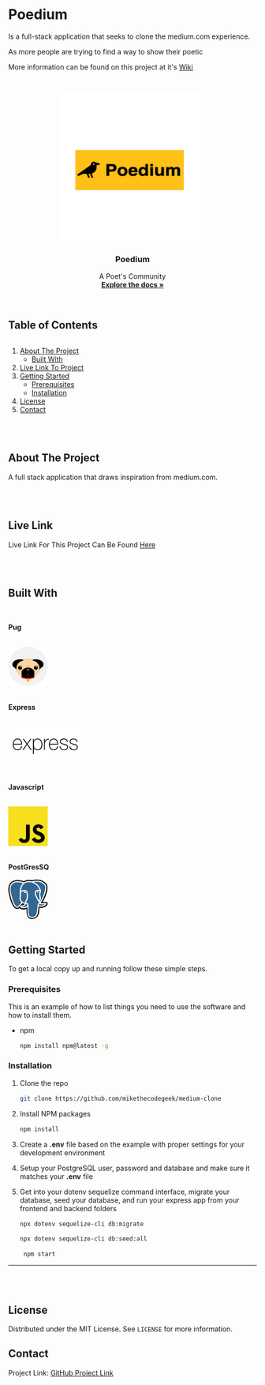 # Poedium

Is a full-stack application that seeks to clone the medium.com experience.

As more people are trying to find a way to show their poetic

More information can be found on this project at it's [Wiki](https://github.com/mikethecodegeek/medium-clone/wiki)

<!-- PROJECT LOGO -->
<br />
<p align="center">
  <a href="https://github.com/mikethecodegeek/medium-clone">
    <img src="images/logo.png" alt="Logo" width="300" height="300">
  </a>

  <h3 align="center">Poedium</h3>

  <p align="center">
    A Poet's Community
    <br />
    <a href="https://github.com/mikethecodegeek/medium-clone"><strong>Explore the docs »</strong></a>
    <br />
    <br />

  </p>
</p>

<!-- TABLE OF CONTENTS -->

  <summary><h2 style="display: inline-block">Table of Contents</h2></summary>
  <ol>
    <li>
      <a href="#about-the-project">About The Project</a>
      <ul>
        <li><a href="#built-with">Built With</a></li>
      </ul>
    </li>
    <li>
     <a href="#live-link">Live Link To Project</a>
    </li>
    <!-- <li>
     <a href="#demonstration">Demonstration of Project</a>
    </li> -->
    <li>
      <a href="#getting-started">Getting Started</a>
      <ul>
        <li><a href="#prerequisites">Prerequisites</a></li>
        <li><a href="#installation">Installation</a></li>
      </ul>
    </li>
    <li><a href="#license">License</a></li>
    <li><a href="#contact">Contact</a></li>
  </ol>
  
<br>
<br>

<!-- ABOUT THE PROJECT -->

## About The Project

A full stack application that draws inspiration from medium.com.

<br><br/>

## Live Link

Live Link For This Project Can Be Found [Here](https://poedium.herokuapp.com/)

<br><br/>

## Built With

<br>

**Pug**
<br>
<br>

<p align="left">
  <a href="https://pugjs.org//">
    <img src="images/pug.svg" alt="Pug" width="80" height="80">
  </a>
<br>
<br>

**Express**
<br>
<br>

<p align="left">
  <a href="https://expressjs.com/">
    <img src="images/express.svg" alt="Express" width="150" height="80">
  </a>
<br>
<br>

**Javascript**
<br>
<br>

<p align="left">
  <a href="https://www.javascript.com/">
    <img src="images/javascript.svg" alt="Javascript" width="80" height="80">
  </a>
<br>
<br>

**PostGresSQ**
<br>
<br>
<a href="https://www.postgresql.org/">
<img src="images/postgresql.svg" alt="Postgres" width="80" height="80">
</a>
<br>
<br>

<p/>

<!-- GETTING STARTED -->

## Getting Started

To get a local copy up and running follow these simple steps.

### Prerequisites

This is an example of how to list things you need to use the software and how to install them.

- npm
  ```bash
  npm install npm@latest -g
  ```

### Installation

1. Clone the repo
   ```bash
   git clone https://github.com/mikethecodegeek/medium-clone
   ```
2. Install NPM packages

   ```bash
   npm install
   ```

3. Create a **.env** file based on the example with proper settings for your
   development environment

4. Setup your PostgreSQL user, password and database and make sure it matches your **.env** file

5. Get into your dotenv sequelize command interface, migrate your database, seed your database, and run your express app from your frontend and backend folders

   ```bash
   npx dotenv sequelize-cli db:migrate
   ```

   ```bash
   npx dotenv sequelize-cli db:seed:all

   ```

   ```bash
    npm start
   ```

---

<!-- LICENSE -->
<br>
<br>

## License

Distributed under the MIT License. See `LICENSE` for more information.

<!-- CONTACT -->

## Contact

Project Link: [GitHub Project Link](https://github.com/mikethecodegeek/medium-clone/)
